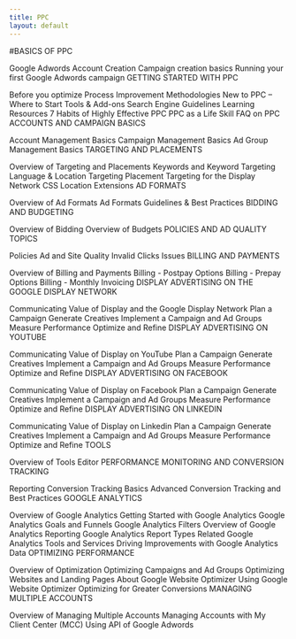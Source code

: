 ```yaml
---
title: PPC
layout: default
---
```

#BASICS OF PPC

Google Adwords Account Creation
Campaign creation basics
Running your first Google Adwords campaign
GETTING STARTED WITH PPC

Before you optimize
Process Improvement Methodologies
New to PPC – Where to Start
Tools & Add-ons
Search Engine Guidelines
Learning Resources
7 Habits of Highly Effective PPC
PPC as a Life Skill
FAQ on PPC
ACCOUNTS AND CAMPAIGN BASICS

Account Management Basics
Campaign Management Basics
Ad Group Management Basics
TARGETING AND PLACEMENTS

Overview of Targeting and Placements
Keywords and Keyword Targeting
Language & Location Targeting
Placement Targeting for the Display Network CSS
Location Extensions
AD FORMATS

Overview of Ad Formats
Ad Formats Guidelines & Best Practices
BIDDING AND BUDGETING

Overview of Bidding
Overview of Budgets
POLICIES AND AD QUALITY TOPICS

Policies
Ad and Site Quality
Invalid Clicks Issues
BILLING AND PAYMENTS

Overview of Billing and Payments
Billing - Postpay Options
Billing - Prepay Options
Billing - Monthly Invoicing
DISPLAY ADVERTISING ON THE GOOGLE DISPLAY NETWORK

Communicating Value of Display and the Google
Display Network
Plan a Campaign
Generate Creatives
Implement a Campaign and Ad Groups
Measure Performance
Optimize and Refine
DISPLAY ADVERTISING ON YOUTUBE

Communicating Value of Display on YouTube
Plan a Campaign
Generate Creatives
Implement a Campaign and Ad Groups
Measure Performance
Optimize and Refine
DISPLAY ADVERTISING ON FACEBOOK

Communicating Value of Display on Facebook
Plan a Campaign
Generate Creatives
Implement a Campaign and Ad Groups
Measure Performance
Optimize and Refine
DISPLAY ADVERTISING ON LINKEDIN

Communicating Value of Display on Linkedin
Plan a Campaign
Generate Creatives
Implement a Campaign and Ad Groups
Measure Performance
Optimize and Refine
TOOLS

Overview of Tools
Editor
PERFORMANCE MONITORING AND CONVERSION TRACKING

Reporting
Conversion Tracking Basics
Advanced Conversion Tracking and Best Practices
GOOGLE ANALYTICS

Overview of Google Analytics
Getting Started with Google Analytics
Google Analytics Goals and Funnels
Google Analytics Filters
Overview of Google Analytics Reporting
Google Analytics Report Types
Related Google Analytics Tools and Services
Driving Improvements with Google Analytics Data
OPTIMIZING PERFORMANCE

Overview of Optimization
Optimizing Campaigns and Ad Groups
Optimizing Websites and Landing Pages
About Google Website Optimizer
Using Google Website Optimizer
Optimizing for Greater Conversions
MANAGING MULTIPLE ACCOUNTS

Overview of Managing Multiple Accounts
Managing Accounts with My Client Center (MCC)
Using API of Google Adwords